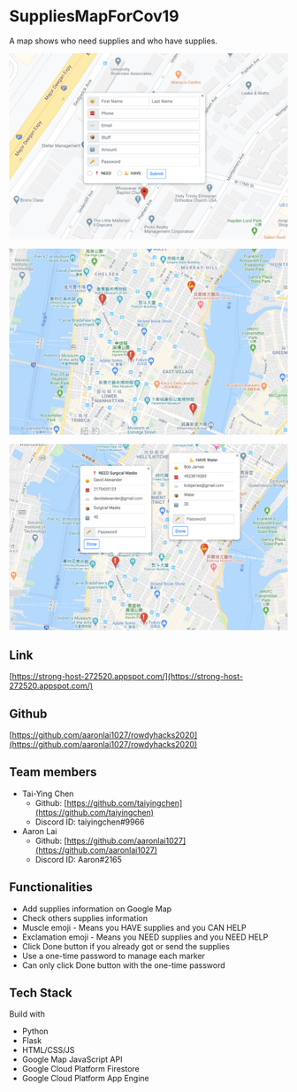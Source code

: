 # SuppliesMapForCov19

A map shows who need supplies and who have supplies.

![Add supply marker](img/add_supply_marker.png)

![Show supply marker](img/show_supply_marker.png)

![Show supply info](img/show_supply_info.png)

## Link

[https://strong-host-272520.appspot.com/](https://strong-host-272520.appspot.com/)

## Github

[https://github.com/aaronlai1027/rowdyhacks2020](https://github.com/aaronlai1027/rowdyhacks2020)

## Team members

* Tai-Ying Chen
  * Github: [https://github.com/taiyingchen](https://github.com/taiyingchen)
  * Discord ID: taiyingchen#9966
* Aaron Lai
  * Github: [https://github.com/aaronlai1027](https://github.com/aaronlai1027)
  * Discord ID: Aaron#2165

## Functionalities

* Add supplies information on Google Map
* Check others supplies information
* Muscle emoji - Means you HAVE supplies and you CAN HELP
* Exclamation emoji - Means you NEED supplies and you NEED HELP
* Click Done button if you already got or send the supplies
* Use a one-time password to manage each marker
* Can only click Done button with the one-time password

## Tech Stack

Build with

* Python
* Flask
* HTML/CSS/JS
* Google Map JavaScript API
* Google Cloud Platform Firestore
* Google Cloud Platform App Engine
